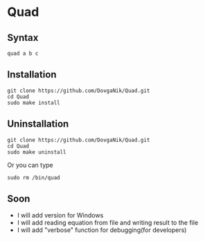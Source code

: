 Quad
===

Syntax
---
`quad a b c`

Installation
---
    git clone https://github.com/DovgaNik/Quad.git
    cd Quad
    sudo make install

Uninstallation
---
    git clone https://github.com/DovgaNik/Quad.git
    cd Quad
    sudo make uninstall
Or you can type

    sudo rm /bin/quad

Soon
---
  * I will add version for Windows
  * I will add reading equation from file and writing result to the file
  * I will add "verbose" function for debugging(for developers)